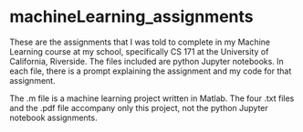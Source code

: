 # machineLearning_assignments
These are the assignments that I was told to complete in my Machine Learning course at my school, specifically CS 171 at the University of California, Riverside. The files included are python Jupyter notebooks. In each file, there is a prompt explaining the assignment and my code for that assignment.

The .m file is a machine learning project written in Matlab. The four .txt files and the .pdf file accompany only this project, not the python Jupyter notebook assignments.

